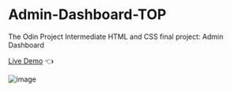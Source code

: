 # Admin-Dashboard-TOP
The Odin Project Intermediate HTML and CSS final project:  Admin Dashboard


<a href="https://kbly538.github.io/admin-dashboard-TOP/">Live Demo</a> 👈

![image](https://user-images.githubusercontent.com/4437722/198173376-bea73a05-88a3-4256-93de-7623e8edb7ca.png)

